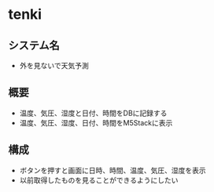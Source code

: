 # tenki

## システム名
* 外を見ないで天気予測
## 概要
* 温度、気圧、湿度と日付、時間をDBに記録する
*  温度、気圧、湿度、日付、時間をM5Stackに表示
## 構成
* ボタンを押すと画面に日時、時間、温度、気圧、湿度を表示
* 以前取得したものを見ることができるようにしたい
